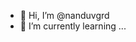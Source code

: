 - 👋 Hi, I’m @nanduvgrd
- 🌱 I’m currently learning ...

<!---
nanduvgrd/nanduvgrd is a ✨ special ✨ repository because its `README.md` (this file) appears on your GitHub profile.
You can click the Preview link to take a look at your changes.
--->
